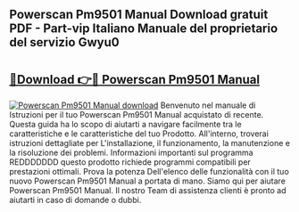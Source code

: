 ## Powerscan Pm9501 Manual Download gratuit PDF - Part-vip Italiano Manuale del proprietario del servizio Gwyu0

# <h2><a href="http://dfefr8a.blite.top/?on=Powerscan+Pm9501+Manual">🔗Download 👉🔴 Powerscan Pm9501 Manual</a></h2>

[![Powerscan Pm9501 Manual download](https://i.imgur.com/lujVjoI.png)](http://dfefr8a.blite.top/?on=Powerscan+Pm9501+Manual)
Benvenuto nel manuale di Istruzioni per il tuo Powerscan Pm9501 Manual acquistato di recente. Questa guida ha lo scopo di aiutarti a navigare facilmente tra le caratteristiche e le caratteristiche del tuo Prodotto. All'interno, troverai istruzioni dettagliate per L'installazione, il funzionamento, la manutenzione e la risoluzione dei problemi. Informazioni importanti sul programma REDDDDDDD questo prodotto richiede programmi compatibili per prestazioni ottimali. Prova la potenza Dell'elenco delle funzionalità con il tuo nuovo Powerscan Pm9501 Manual a portata di mano. Siamo qui per aiutare Powerscan Pm9501 Manual. Il nostro Team di assistenza clienti è pronto ad aiutarti in caso di domande o dubbi.

